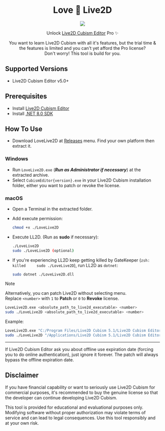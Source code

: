 <div align="center">
  <h1>Love 💖 Live2D</h1>
  <img src="./uwoh.gif" />
  <p>Unlock <a href="https://www.live2d.com/en/" title="Visit Live2D official website">Live2D Cubism Editor</a> Pro ✨</p>

  <p>You want to learn Live2D Cubism with all it's features, but the trial time & the features is limited and you can't yet afford the Pro license?<br/>Don't worry! This tool is build for you.</p>
</div>

## Supported Versions

- Live2D Cubism Editor v5.0+

## Prerequisites

- Install [Live2D Cubism Editor](https://www.live2d.com/en/cubism/download/editor/ "Live2D Cubism Editor")
- Install [.NET 8.0 SDK](https://dotnet.microsoft.com/download/dotnet/8.0 ".NET 8.0 SDK")

## How To Use

- Download LoveLive2D at [Releases](https://github.com/kiraio-moe/LoveLive2D/ "Releases") menu. Find your own platform then extract it.

### Windows

- Run `LoveLive2D.exe` (_**Run as Administrator if necessary**_) at the extracted archive.
- Select `CubismEditor{version}.exe` in your Live2D Cubism installation folder, either you want to patch or revoke the license.

### macOS

- Open a Terminal in the extracted folder.
- Add execute permission:

  ```bash
  chmod +x ./LoveLive2D
  ```

- Execute LL2D. (Run as **sudo** if necessary):

  ```bash
  ./LoveLive2D
  sudo ./LoveLive2D (optional)
  ```

- If you're experiencing LL2D keep getting killed by GateKeeper (`zsh: killed     sudo ./LoveLive2D`), run LL2D as `dotnet`:

  ```bash
  sudo dotnet ./LoveLive2D.dll
  ```

> [!NOTE]  
> Alternatively, you can patch Live2D without selecting menu.  
> Replace `<number>` with `1` to **Patch** or `0` to **Revoke** license.
>
> ```bash
> LoveLive2D.exe <absolute_path_to_live2d_executable> <number>
> sudo ./LoveLive2D <absolute_path_to_live2d_executable> <number>
> ```
>
> Example:
>
> ```bash
> LoveLive2D.exe "C:/Program Files/Live2D Cubism 5.1/Live2D Cubism Editor 5.1.exe" 1
> sudo ./LoveLive2D "/Applications/Live2D Cubism 5.1/Live2D Cubism Editor 5.1.app" 1
> ```
>
> ---
> If Live2D Cubism Editor ask you about offline use expiration date (forcing you to do online authentication), just ignore it forever. The patch will always bypass the offline expiration date.

## Disclaimer

If you have financial capability or want to seriously use Live2D Cubism for commercial purposes, it's recommended to buy the genuine license so that the developer can continue developing Live2D Cubism.

This tool is provided for educational and evaluational purposes only. Modifying software without proper authorization may violate terms of service and can lead to legal consequences. Use this tool responsibly and at your own risk.
